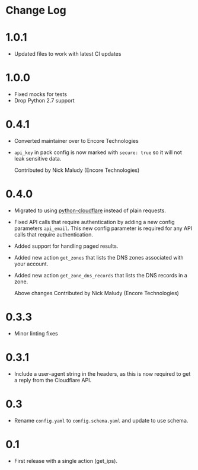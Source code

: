 # Change Log

# 1.0.1

- Updated files to work with latest CI updates

# 1.0.0

- Fixed mocks for tests
- Drop Python 2.7 support

# 0.4.1

- Converted maintainer over to Encore Technologies
- `api_key` in pack config is now marked with `secure: true` so it will not leak
  sensitive data.
  
  Contributed by Nick Maludy (Encore Technologies)

# 0.4.0

- Migrated to using [python-cloudflare](https://github.com/cloudflare/python-cloudflare)
  instead of plain requests.
- Fixed API calls that require authentication by adding a new config parameters
  `api_email`. This new config parameter is required for any API calls that require
  authentication.
- Added support for handling paged results.
- Added new action `get_zones` that lists the DNS zones associated with your account.
- Added new action `get_zone_dns_records` that lists the DNS records in a zone.
  
  Above changes Contributed by Nick Maludy (Encore Technologies)

# 0.3.3

- Minor linting fixes
  
# 0.3.1

- Include a user-agent string in the headers, as this is now required
  to get a reply from the Cloudflare API.

# 0.3

- Rename `config.yaml` to `config.schema.yaml` and update to use schema.

# 0.1

- First release with a single action (get_ips).
